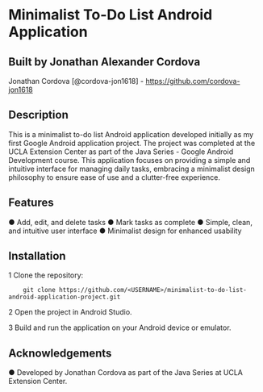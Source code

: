 # Minimalist To-Do List Android Application


## Built by Jonathan Alexander Cordova

Jonathan Cordova [@cordova-jon1618] - https://github.com/cordova-jon1618

##  Description

This is a minimalist to-do list Android application developed initially as my first Google Android application project. The project was completed at the UCLA Extension Center as part of the Java Series - Google Android Development course. This application focuses on providing a simple and intuitive interface for managing daily tasks, embracing a minimalist design philosophy to ensure ease of use and a clutter-free experience.

##  Features

●   Add, edit, and delete tasks
●   Mark tasks as complete
●   Simple, clean, and intuitive user interface
●   Minimalist design for enhanced usability

##  Installation
1	Clone the repository:

	    git clone https://github.com/<USERNAME>/minimalist-to-do-list-android-application-project.git

2	Open the project in Android Studio.

3	Build and run the application on your Android device or emulator.

##  Acknowledgements

●   Developed by Jonathan Cordova as part of the Java Series at UCLA Extension Center.